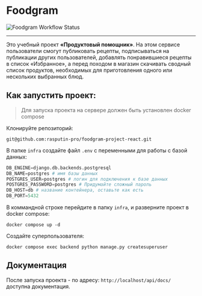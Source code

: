 # Foodgram

![Foodgram Workflow Status](https://github.com/rasputin-pro/foodgram-project-react/actions/workflows/yamdb_workflow.yml/badge.svg?branch=master&event=push)
___


Это учебный проект **«Продуктовый помощник»**. 
На этом сервисе пользователи смогут публиковать рецепты, 
подписываться на публикации других пользователей, добавлять 
понравившиеся рецепты в список «Избранное», а перед походом 
в магазин скачивать сводный список продуктов, необходимых для 
приготовления одного или нескольких выбранных блюд.

## Как запустить проект:

>Для запуска проекта на сервере должен быть установлен docker compose

Клонируйте репозиторий:
```
git@github.com:rasputin-pro/foodgram-project-react.git
```

В папке `infra` создайте файл `.env` с переменными для работы с базой данных:
```python
DB_ENGINE=django.db.backends.postgresql
DB_NAME=postgres # имя базы данных
POSTGRES_USER=postgres # логин для подключения к базе данных
POSTGRES_PASSWORD=postgres # Придумайте сложный пароль
DB_HOST=db # название контейнера, оставьте как есть
DB_PORT=5432
```

В коммандной строке перейдите в папку `infra`, и разверните проект в docker 
compose:
```commandline
docker compose up -d
```

Создайте суперпользователя:
```commandline
docker compose exec backend python manage.py createsuperuser
```

## Документация
После запуска проекта - по адресу: `http://localhost/api/docs/` доступна 
документация.
